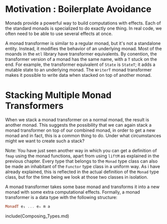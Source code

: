 
# Motivation : Boilerplate Avoidance

Monads provide a powerful way to build computations with effects. Each of the
standard monads is specialized to do exactly one thing. In real code, we often
need to be able to use several effects at once.

A monad transformer is similar to a regular monad, but it's not a standalone
entity. Instead, it modifies the behavior of an underlying monad. Most of the
moands in the `mtl` library have transformer equivalents. By conention, the
transformer version of a monad has the same name, with a `T` stuck on the end.
For example, the transformer equivalent of `State` is `StateT`; it adds a
mutable state to an underlying monad. The `WriterT` monad transformer makes it
possible to write data when stacked on top of another monad.

# Stacking Multiple Monad Transformers

When we stack a monad transformer on a normal monad, the result is another
monad. This suggests the possibility that we can again stack a monad
transformer on top of our combined monad, in order to get a new monad and in
fact, this is a common thing to do. Under what circumstances might we want to
create such a stack?

Note: You have just seen another way in which you can get a definition of
`fmap` using the monad functions, apart from using `liftM` as explained in the
previous chapter. Every type that belongs to the `Monad` type class can also be
made an inhabitant of the `Functor` type class in a uniform way. As i have
already explained, this is reflected in the actual definition of the `Monad`
type class, but for the time being we look at those two classes in isolation.

A monad transformer takes some base monad and transforms it into a new monad
with some extra computational effects. Formally, a monad transformer is a data
type with the following structure:

```haskell
MonadT e₁ ... eₙ m a 
```

include(Composing_Types.md)

